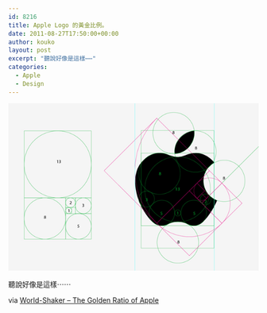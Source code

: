 ```yaml
---
id: 8216
title: Apple Logo 的黃金比例。
date: 2011-08-27T17:50:00+00:00
author: kouko
layout: post
excerpt: "聽說好像是這樣⋯⋯"
categories:
  - Apple
  - Design
---
```

<img alt="The Golden Ratio of Apple Logo" border="0" class="shadow_img" src="/img/2011-08-27-the-golden-ratio-of-apple-logo/The-Golden-Ratio-of-Apple-Logo.png" title="The Golden Ratio of Apple Logo.png"/>

聽說好像是這樣⋯⋯

via&nbsp;[World-Shaker &#8211; The Golden Ratio of Apple](http://world-shaker.tumblr.com/post/9384241498/the-golden-ratio-of-apple)
